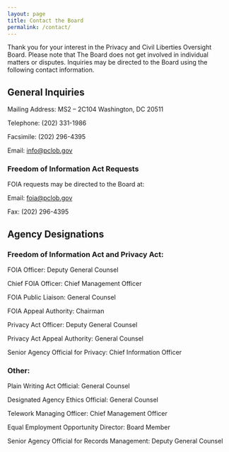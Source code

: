 ```yaml
---
layout: page
title: Contact the Board
permalink: /contact/
---
```


Thank you for your interest in the Privacy and Civil Liberties Oversight Board. Please note that The Board does not get involved in individual matters or disputes. Inquiries may be directed to the Board using the following contact information.

## General Inquiries
Mailing Address:
MS2 – 2C104
Washington, DC 20511

Telephone:
(202) 331-1986

Facsimile:
(202) 296-4395 

Email:
info@pclob.gov

### Freedom of Information Act Requests
FOIA requests may be directed to the Board at:

Email: foia@pclob.gov

Fax: (202) 296-4395

## Agency Designations
### Freedom of Information Act and Privacy Act:
FOIA Officer: Deputy General Counsel

Chief FOIA Officer: Chief Management Officer

FOIA Public Liaison: General Counsel

FOIA Appeal Authority: Chairman

Privacy Act Officer: Deputy General Counsel

Privacy Act Appeal Authority: General Counsel

Senior Agency Official for Privacy: Chief Information Officer


### Other:
Plain Writing Act Official: General Counsel

Designated Agency Ethics Official: General Counsel

Telework Managing Officer: Chief Management Officer

Equal Employment Opportunity Director: Board Member

Senior Agency Official for Records Management: Deputy General Counsel

